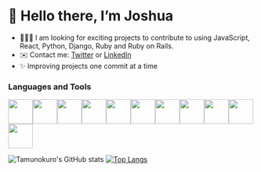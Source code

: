   # 👋 Hello there, I’m Joshua
- 👨🏾‍💻 I am looking for exciting projects to contribute to using JavaScript, React, Python, Django, Ruby and Ruby on Rails.
- ✉️ Contact me: [Twitter](https://twitter.com/tamuno____) or [LinkedIn](https://www.linkedin.com/in/joshua-blue-jack/)
- ✨ Improving projects one commit at a time 

### Languages and Tools
<img height=50 src="https://cdn.jsdelivr.net/gh/devicons/devicon/icons/python/python-original.svg"/><img height=50 src="https://cdn.jsdelivr.net/gh/devicons/devicon/icons/javascript/javascript-original.svg"/><img height=50 src="https://cdn.jsdelivr.net/gh/devicons/devicon/icons/html5/html5-original.svg" /><img height=50 
src="https://cdn.jsdelivr.net/gh/devicons/devicon/icons/bootstrap/bootstrap-original.svg" /><img height=50
src="https://cdn.jsdelivr.net/gh/devicons/devicon/icons/css3/css3-original.svg" /><img height=50 src="https://cdn.jsdelivr.net/gh/devicons/devicon/icons/react/react-original.svg" /><img height=50
src="https://cdn.jsdelivr.net/gh/devicons/devicon/icons/django/django-original.svg" /><img height=50
src="https://cdn.jsdelivr.net/gh/devicons/devicon/icons/jest/jest-original.svg" /><img height=50
src="https://cdn.jsdelivr.net/gh/devicons/devicon/icons/postgres/postgres-original.svg" /><img height=50                 
src="https://cdn.jsdelivr.net/gh/devicons/devicon/icons/git/git-plain.svg"/><img height=50 src="https://cdn.jsdelivr.net/gh/devicons/devicon/icons/github/github-original.svg"/>

![Tamunokuro's GitHub stats](https://github-readme-stats.vercel.app/api?username=tamunokuro&show_icons=true&theme=dark)
[![Top Langs](https://github-readme-stats.vercel.app/api/top-langs/?username=tamunokuro&layout=compact&theme=dark)](https://github.com/tamunokuro/github-readme-stats)



<!---
Tamunokuro/Tamunokuro is a ✨ special ✨ repository because its `README.md` (this file) appears on your GitHub profile.
You can click the Preview link to take a look at your changes.
--->
